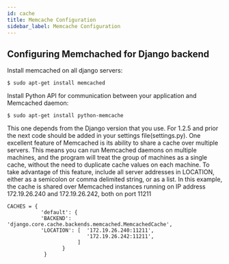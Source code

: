 ```yaml
---
id: cache
title: Memcache Configuration
sidebar_label: Memcache Configuration
---
```


## Configuring Memchached for Django backend

Install memcached on all django servers:

```shell
$ sudo apt-get install memcached
```
Install Python API for communication between your application and Memcached daemon:

```shell
$ sudo apt-get install python-memcache
```
This one depends from the Django version that you use. For 1.2.5 and prior the next code should be added in your settings file(settings.py). One excellent feature of Memcached is its ability to share a cache over multiple servers. This means you can run Memcached daemons on multiple machines, and the program will treat the group of machines as a single cache, without the need to duplicate cache values on each machine. To take advantage of this feature, include all server addresses in LOCATION, either as a semicolon or comma delimited string, or as a list. In this example, the cache is shared over Memcached instances running on IP address 172.19.26.240 and 172.19.26.242, both on port 11211

```
CACHES = {
           'default': {
           'BACKEND': 'django.core.cache.backends.memcached.MemcachedCache',
           'LOCATION': [  '172.19.26.240:11211',
                          '172.19.26.242:11211',
                       ]
                  }
            }
```
